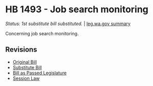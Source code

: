 # HB 1493 - Job search monitoring
*Status: 1st substitute bill substituted.* | [leg.wa.gov summary](https://app.leg.wa.gov/billsummary?BillNumber=1493&Year=2021)

Concerning job search monitoring.

## Revisions
* [Original Bill](1/)
* [Substitute Bill](S/)
* [Bill as Passed Legislature](S.PL/)
* [Session Law](S.SL/)